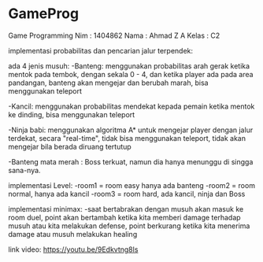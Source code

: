# GameProg
Game Programming
Nim : 1404862
Nama : Ahmad Z A
Kelas : C2

implementasi probabilitas dan pencarian jalur terpendek:

ada 4 jenis musuh:
-Banteng:
	menggunakan probabilitas arah gerak ketika mentok pada tembok,
	dengan sekala 0 - 4, dan ketika player ada pada area pandangan,
	banteng akan mengejar dan berubah marah, bisa menggunakan teleport

-Kancil:
	menggunakan probabilitas mendekat kepada pemain ketika mentok ke dinding,
	bisa menggunakan teleport

-Ninja babi:
	menggunakan algoritma A* untuk mengejar player dengan jalur terdekat,
	secara "real-time", tidak bisa menggunakan teleport,
	tidak akan mengejar bila berada diruang tertutup

-Banteng mata merah :
	Boss terkuat, namun dia hanya menunggu di singga sana-nya.

implementasi Level:
-room1 = room easy hanya ada banteng
-room2 = room normal, hanya ada kancil
-room3 = room hard, ada kancil, ninja dan Boss

implementasi minimax:
-saat bertabrakan dengan musuh akan masuk ke room duel,
	point akan bertambah ketika kita memberi damage terhadap musuh atau kita melakukan defense,
	point berkurang ketika kita menerima damage atau musuh melakukan healing


link video:
https://youtu.be/9Edkvtng8ls
